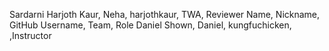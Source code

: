 Sardarni Harjoth Kaur, Neha, harjothkaur, TWA, Reviewer
Name, Nickname, GitHub Username, Team, Role
Daniel Shown, Daniel, kungfuchicken, ,Instructor
